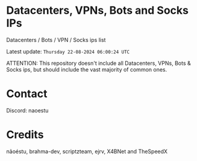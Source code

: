 # Datacenters, VPNs, Bots and Socks IPs
 
Datacenters / Bots / VPN / Socks ips list

Latest update: `Thursday 22-08-2024 06:00:24 UTC` 

ATTENTION: This repository doesn't include all Datacenters, VPNs, Bots & Socks ips, 
but should include the vast majority of common ones.

# Contact
Discord: naoestu

# Credits
nãoéstu, brahma-dev, scriptzteam, ejrv, X4BNet and TheSpeedX
